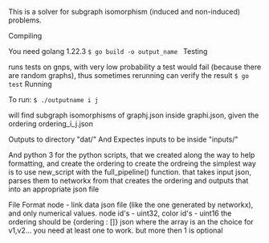 This is a solver for subgraph isomorphism (induced and non-induced) problems.

Compiling

You need golang 1.22.3
``
$ go build -o output_name 
``
Testing

runs tests on gnps, with very low probability a test would fail (because there are random graphs), thus sometimes rerunning can verify the result
``
$ go test
``
Running

To run:
``
$ ./outputname i j 
``

will find subgraph isomorphisms of graphj.json inside graphi.json, given the ordering ordering_i_j.json

Outputs to directory "dat/"
And Expectes inputs to be inside "inputs/"

And python 3 for the python scripts, that we created along the way to help formatting, and create the ordering
to create the ordreing the simplest way is to use new_script with the full_pipeline() function. that takes input json, parses them to networkx
from that creates the ordering and outputs that into an appropriate json file

File Format
node - link data json file (like the one generated by networkx), and only numerical values. node id's - uint32, color id's - uint16 
the ordering should be {ordering : []} json where the array is an the choice for v1,v2... you need at least one to work. but more then 1 is optional
